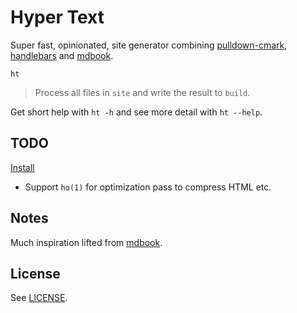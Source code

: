 # Hyper Text

Super fast, opinionated, site generator combining [pulldown-cmark][], [handlebars][] and [mdbook][].


```
ht
```

> Process all files in `site` and write the result to `build`.

Get short help with `ht -h` and see more detail with `ht --help`.

## TODO

<a href="{{ rel '/install/' }}">Install</a>

* Support `ho(1)` for optimization pass to compress HTML etc.

## Notes

Much inspiration lifted from [mdbook][].

## License

See [LICENSE](/LICENSE).

[pulldown-cmark]: https://github.com/raphlinus/pulldown-cmark
[handlebars]: https://github.com/sunng87/handlebars-rust
[mdbook]: https://github.com/rust-lang/mdBook
